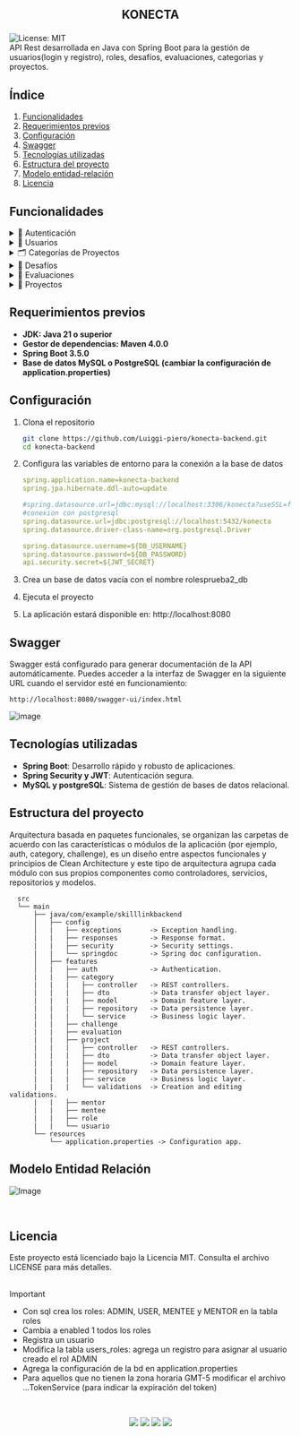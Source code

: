 ## <p align="center"> KONECTA</p>
![License: MIT](https://img.shields.io/badge/License-MIT-yellow.svg)<br>
API Rest desarrollada en Java con Spring Boot para la gestión de usuarios(login y registro), roles, desafíos, evaluaciones, categorias y proyectos.


## Índice

1. [Funcionalidades](#Funcionalidades)
2. [Requerimientos previos](#requerimientos-previos)
3. [Configuración](#configuración)
4. [Swagger](#swagger)
5. [Tecnologías utilizadas](#tecnologías-utilizadas)
6. [Estructura del proyecto](#estructura-del-proyecto)
7. [Modelo entidad-relación](#modelo-entidad-relación)
8. [Licencia](#licencia)


## Funcionalidades



<details>
<summary>🔐 Autenticación</summary>

| Método | Endpoint | Reglas de negocio |
|--------|----------|-------------------|
| POST   | `/login` | Inicia sesión y obtiene un Token JWT. |

</details>



<details>
<summary>👤 Usuarios</summary>

| Método | Endpoint          | Reglas de negocio |
|--------|-------------------|-------------------|
| POST   | `/users/register` | - Verificar si todos los campos obligatorios se están ingresando correctamente.<br>- La API no debe permitir el registro de usuarios duplicados (con el mismo correo) y debe tener al menos un número y una letra mayúscula.<br>- Asignar el rol USER por defecto.<br>- La API debe retornar la información del nuevo usuario y el token. <br>- Si elige el rol MENTOR, la propiedad mentor es necesaria y de forma similar para el rol MENTEE con la propiedad mentee. <br>- Si el correo ya existe retornar un código HTTP 409. <br>- Si la contraseña tiene menos de 8 o más de 15 caracteres retornar un 400.<br>- Si la contraseña no tiene al menos un letra mayúscula y un número retornar un 400.|
| GET    | `/users`          | - Retornar los primeros 10 resultados ordenados por id.<br>- Devolver todos los atributos menos la contraseña.<br>- Obtener la respuesta con paginación para controlar el volumen de los datos.<br>- Solo el rol ADMIN puede obtener todos los usuarios. |

</details>



<details>
<summary>🗂️ Categorías de Proyectos</summary>

| Método  | Endpoint                | Reglas de negocio |
|---------|-------------------------|-------------------|
| POST    | `/categories`           | - Retornar la información de la categoría creada.<br>- En el header retorna el path para obtener la categoría.<br>- Si el nombre no se completa mostrar un error 400.<br>- Si la creación fue exitosa retornar un 201. |
| GET     | `/categories`           | - Lectura paginada de los registros.<br>- Por defecto el tamaño de la página es de 10.<br>- Por defecto el ordenamiento es por id. |
| GET     | `/categories/{id}`      | - Si la categoría no existe retornar un 404. |
| UPDATE  | `/categories/{id}`      | - Si la categoría no existe retornar un 404.<br>- Si el nombre no se completa mostrar un error 400. |
| DELETE  | `/categories/{id}`      | - Si la categoría no existe retornar un un código HTTP 404.<br>- Si la eliminación fue exitosa retornar un código HTTP 204 No Content.<br>- Realizar una eliminación lógica. |

</details>



<details>
<summary>🎯 Desafíos</summary>

| Método  | Endpoint              | Reglas de negocio |
|---------|-----------------------|-------------------|
| POST    | `/challenges`         | - Si algún campo obligatorio no se completa retornar un código HTTP 400.<br>- Si el id del creador no existe retornar un código HTTP 404.<br>- Retornar la información del desafío creado.<br>- En el header retorna el path para obtener el desafío.<br>- Solo el rol MENTOR puede crear un desafío.<br>- Si la creación fue exitosa retornar un 201. |
| GET     | `/challenges`         | - Retorno paginado.<br>- Por defecto el tamaño de la página es de 10.<br>- Por defecto el ordenamiento es por el id. |
| GET     | `/challenges/{id}`    | - Si el desafío no existe retornar un código HTTP 404. |
| UPDATE  | `/challenges/{id}`    | - Si el desafío no existe retornar un código HTTP 404.<br>- Si algún campo obligatorio no se completa retornar un 400.<br>- Si el usuario relacionado al id del creador no existe retornar un 404. |
| DELETE  | `/challenges/{id}`    | - Si el desafío no existe retornar un código HTTP 404.<br>- Si la eliminación es exitosa retornar un 204.<br>- Realizar una eliminación lógica. |

</details>



<details>
<summary>📝 Evaluaciones</summary>

| Método  | Endpoint                  | Reglas de negocio |
|---------|---------------------------|-------------------|
| POST    | `/evaluations`            | - Si algún campo obligatorio no se completa retornar un código HTTP 400.<br>- El puntaje debe estar en el rango de 1 a 5.<br>- Si el usuario relacionado al id del evaluador no existe retornar un 404.<br>- Si el usuario relacionado al id del evaluado no existe retornar un 404.<br>- Si el desafío relacionado al id del mismo no existe retornar un 404.<br>- Si la creación fue exitosa retornar la información de la evaluación.<br>- Si la creación fue exitosa en la cabecera indicar la URI al nuevo recurso.<br>- Si la creación fue exitosa retornar un 201. |
| GET     | `/evaluations`            | - Retorno paginado.<br>- Por defecto el tamaño de la página es de 10.<br>- Por defecto el ordenamiento es por el id. |
| GET     | `/evaluations/{id}`       | - Si la evaluación no existe retornar un 404. |
| UPDATE  | `/evaluations/{id}`       | - Si algún campo obligatorio no se completa retornar un código HTTP 400.<br>- El puntaje debe estar en el rango de 1 a 5.<br>- Si la evaluación no existe retornar un 404.<br>- Si el usuario relacionado al id del evaluador no existe retornar un 404.<br>- Si el usuario relacionado al id del evaluado no existe retornar un 404.<br>- Si el desafío relacionado al id del mismo no existe retornar un 404.<br>- Si la edición fue exitosa retornar la información de la evaluación. |
| DELETE  | `/evaluations/{id}`       | - Si la evaluación no existe retornar un código HTTP 404.<br>- Si la eliminación es exitosa retornar un 204.<br>- Realizar una eliminación lógica. |

</details>



<details>
<summary>💼 Proyectos</summary>

| Método  | Endpoint              | Reglas de negocio |
|---------|-----------------------|-------------------|
| POST    | `/projects`           | - Si algún campo obligatorio no se completa mostrar un error 400.<br>- Si el usuario relacionado al id del creador no existe retornar un 404.<br>- Si algún correo del lista de miembros no existe como aprendiz retornar un 404.<br>- Si algún id del lista de categorías no existe retornar un 404.<br>- Si la creación fue exitosa retornar un 201.<br>- Si la creación fue exitosa en la cabecera indicar la URI al nuevo recurso.|
| GET     | `/projects`           | - Retorno paginado.<br>- Por defecto el tamaño de la página es de 10.<br>- Por defecto el ordenamiento es por el id. |
| GET     | `/projects/{id}`      | - Si el proyecto no existe retornar un 404. |
| UPDATE  | `/projects/{id}`      | - Si el proyecto no existe retornar un 404.<br>- Si algún campo obligatorio no se completa mostrar un error 400.<br>- Si el usuario relacionado al id del creador no existe retornar un 404.<br>- Si algún correo del lista de miembros no existe retornar un 404.<br>- Si algún id del lista de categorías no existe retornar un 404. |
| DELETE  | `/projects/{id}`      | - Si el proyecto no existe retornar un código HTTP 404.<br>- Si la eliminación es exitosa retornar un 204.<br>- Realizar una eliminación lógica. |

</details>


## Requerimientos previos

- **JDK: Java 21 o superior**
- **Gestor de dependencias: Maven 4.0.0**
- **Spring Boot 3.5.0**
- **Base de datos MySQL o PostgreSQL (cambiar la configuración de application.properties)**

## Configuración 

  1. Clona el repositorio
     
     ```bash
     git clone https://github.com/Luiggi-piero/konecta-backend.git
     cd konecta-backend
  2. Configura las variables de entorno para la conexión a la base de datos

     ```yaml
     spring.application.name=konecta-backend
     spring.jpa.hibernate.ddl-auto=update

     #spring.datasource.url=jdbc:mysql://localhost:3306/konecta?useSSL=false&serverTimezone=UTC
     #conexion con postgresql
     spring.datasource.url=jdbc:postgresql://localhost:5432/konecta
     spring.datasource.driver-class-name=org.postgresql.Driver

     spring.datasource.username=${DB_USERNAME}
     spring.datasource.password=${DB_PASSWORD}
     api.security.secret=${JWT_SECRET}

  3. Crea un base de datos vacía con el nombre rolesprueba2_db
  
  4. Ejecuta el proyecto

  5. La aplicación estará disponible en: http://localhost:8080

## Swagger
Swagger está configurado para generar documentación de la API automáticamente. Puedes acceder a la interfaz de Swagger en la siguiente URL cuando el servidor esté en funcionamiento:
```
http://localhost:8080/swagger-ui/index.html
```
![image](https://github.com/user-attachments/assets/9d909024-f60d-442a-a63a-d02528599d6c)



## Tecnologías utilizadas

- **Spring Boot**: Desarrollo rápido y robusto de aplicaciones.
- **Spring Security y JWT**: Autenticación segura.
- **MySQL y postgreSQL**: Sistema de gestión de bases de datos relacional.          


## Estructura del proyecto

Arquitectura basada en paquetes funcionales, se organizan  las carpetas de acuerdo con las características o módulos de la aplicación (por ejemplo, auth, category, challenge), es un diseño entre aspectos funcionales y principios de Clean Architecture y este tipo de arquitectura agrupa cada módulo con sus propios componentes como controladores, servicios, repositorios y modelos.

      src
      └── main
          ├── java/com/example/skilllinkbackend
          │   ├── config       
          │   |   ├── exceptions       -> Exception handling.
          |   |   ├── responses        -> Response format.
          |   |   ├── security         -> Security settings.
          |   |   └── springdoc        -> Spring doc configuration.
          │   ├── features
          │   |   ├── auth             -> Authentication.
          |   |   ├── category
          |   |   |   ├── controller   -> REST controllers.
          |   |   |   ├── dto          -> Data transfer object layer.
          |   |   |   ├── model        -> Domain feature layer.
          |   |   |   ├── repository   -> Data persistence layer.
          |   |   |   └── service      -> Business logic layer.
          |   |   ├── challenge   
          |   |   ├── evaluation  
          |   |   ├── project
          |   |   |   ├── controller   -> REST controllers.
          |   |   |   ├── dto          -> Data transfer object layer.
          |   |   |   ├── model        -> Domain feature layer.
          |   |   |   ├── repository   -> Data persistence layer.
          |   |   |   ├── service      -> Business logic layer. 
          |   |   |   └── validations  -> Creation and editing validations.
          |   |   ├── mentor 
          |   |   ├── mentee 
          |   |   ├── role   
          |   |   └── usuario   
          └── resources
              └── application.properties -> Configuration app.
        

## Modelo Entidad Relación
![Image](https://github.com/user-attachments/assets/40b0faa5-45e0-4032-b767-053adccf1fb5)

</br>

## Licencia
Este proyecto está licenciado bajo la Licencia MIT. Consulta el archivo LICENSE para más detalles.
</br></br>

> [!IMPORTANT]
> * Con sql crea los roles: ADMIN, USER, MENTEE y MENTOR en la tabla roles
> * Cambia a enabled 1 todos los roles
> * Registra un usuario
> * Modifica la tabla users_roles: agrega un registro para asignar al usuario creado el rol ADMIN
> * Agrega la configuración de la bd en application.properties
> * Para aquellos que no tienen la zona horaria GMT-5 modificar el archivo ...TokenService (para indicar la expiración del token)
         

</br>
<p align="center">
  <img src="https://img.shields.io/badge/java-white?style=for-the-badge&logo=openjdk&logoColor=white&labelColor=black">
  <img src="https://img.shields.io/badge/SPRINGBOOT-white?style=for-the-badge&logo=spring&logoColor=white&labelColor=%236DB33F">
  <img src="https://img.shields.io/badge/mysql-white?style=for-the-badge&logo=mysql&logoColor=white&labelColor=4169E1">
  <img src="https://img.shields.io/badge/postgresql-white?style=for-the-badge&logo=postgresql&logoColor=white&labelColor=4169E1">
</p>
